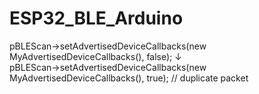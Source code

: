 # ESP32_BLE_Arduino

pBLEScan->setAdvertisedDeviceCallbacks(new MyAdvertisedDeviceCallbacks(), false);
↓  
pBLEScan->setAdvertisedDeviceCallbacks(new MyAdvertisedDeviceCallbacks(), true);  // duplicate packet

